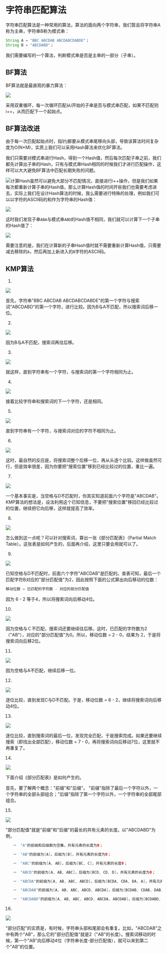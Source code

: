 # 字符串匹配算法

字符串匹配算法是一种常用的算法，算法的面向两个字符串，我们暂且将字符串A称为主串，字符串B称为模式串：

```java
String A = "BBC ABCDAB ABCDABCDABDE"；
String B = "ABCDABD"；
```

我们需要编写的一个算法，判断模式串是否是主串的一部分（子串）。

## BF算法

BF算法就是最直观的暴力算法：

![](../images/39.png)

采用双重循环，每一次循环匹配从i开始的子串是否与模式串匹配，如果不匹配则i++，从而匹配下一个起始点。

## BF算法改进

由于每一次匹配起始点时，指针j都要从模式串尾移向头部，导致该算法时间复杂度为O(N*M)，实质上我们可以采用Hash算法来优化BF算法。

我们只需要对模式串进行Hash，得到一个Hash值，然后每次匹配子串之前，我们都先计算出子串的Hash，只有与模式串Hash相同的时候我们才进行匹配操作，这样可以大大避免BF算法中匹配长期失败的问题。

![](../images/40.png)计算Hash虽然可以避免大部分不匹配情况，直接进行i++操作，但是我们如果每次都重新计算子串的Hash值，那么计算Hash值的时间开些我们也需要考虑进去，实际上我们在设计Hash算法的时候，我么需要进行特殊的处理，例如我们可以以字符的ASCII码的和作为字符串的Hash值：

![](../images/41.png)

这时我们发现子串`ABA`与模式串`ABD`的Hash值不相同，我们就可以计算下一个子串的Hash值了：

![](../images/42.png)

需要注意的是，我们在计算新的子串Hash值时就不需要重新计算Hash值，只需要减去移除的`A`，然后再加上新进入的`B`字符的ASCII码。 

## KMP算法

1. 

![](../images/43.png)

首先，字符串"BBC ABCDAB ABCDABCDABDE"的第一个字符与搜索词"ABCDABD"的第一个字符，进行比较。因为B与A不匹配，所以搜索词后移一位。

2. 

![](../images/44.png)

因为B与A不匹配，搜索词再往后移。

3. 

![](../images/45.png)

就这样，直到字符串有一个字符，与搜索词的第一个字符相同为止。

4. 

![](../images/46.png)

接着比较字符串和搜索词的下一个字符，还是相同。

5. 

![](../images/47.png)

直到字符串有一个字符，与搜索词对应的字符不相同为止。

6. 

![](../images/48.png)

这时，最自然的反应是，将搜索词整个后移一位，再从头逐个比较。这样做虽然可行，但是效率很差，因为你要把"搜索位置"移到已经比较过的位置，重比一遍。

7. 

![](../images/49.png)

一个基本事实是，当空格与D不匹配时，你其实知道前面六个字符是"ABCDAB"。KMP算法的想法是，设法利用这个已知信息，不要把"搜索位置"移回已经比较过的位置，继续把它向后移，这样就提高了效率。

8. 

![](../images/50.png)

怎么做到这一点呢？可以针对搜索词，算出一张《部分匹配表》（Partial Match Table）。这张表是如何产生的，后面再介绍，这里只要会用就可以了。

9. 

![](../images/51.png)

已知空格与D不匹配时，前面六个字符"ABCDAB"是匹配的。查表可知，最后一个匹配字符B对应的"部分匹配值"为2，因此按照下面的公式算出向后移动的位数：

```java
移动位数 = 已匹配的字符数 - 对应的部分匹配值
```

因为 6 - 2 等于4，所以将搜索词向后移动4位。

10. 

![](../images/52.png)

因为空格与Ｃ不匹配，搜索词还要继续往后移。这时，已匹配的字符数为2（"AB"），对应的"部分匹配值"为0。所以，移动位数 = 2 - 0，结果为 2，于是将搜索词向后移2位。

11. 

![](../images/53.png)

因为空格与A不匹配，继续后移一位。

12. 

![](../images/54.png)

逐位比较，直到发现C与D不匹配。于是，移动位数 = 6 - 2，继续将搜索词向后移动4位。

13. 

![](../images/55.png)

逐位比较，直到搜索词的最后一位，发现完全匹配，于是搜索完成。如果还要继续搜索（即找出全部匹配），移动位数 = 7 - 0，再将搜索词向后移动7位，这里就不再重复了。

14. 

![](../images/56.png)

下面介绍《部分匹配表》是如何产生的。

首先，要了解两个概念："前缀"和"后缀"。 "前缀"指除了最后一个字符以外，一个字符串的全部头部组合；"后缀"指除了第一个字符以外，一个字符串的全部尾部组合。

15. 

![](../images/57.png)

"部分匹配值"就是"前缀"和"后缀"的最长的共有元素的长度。以"ABCDABD"为例，

```java
　　－　"A"的前缀和后缀都为空集，共有元素的长度为0；

　　－　"AB"的前缀为[A]，后缀为[B]，共有元素的长度为0；

　　－　"ABC"的前缀为[A, AB]，后缀为[BC, C]，共有元素的长度0；

　　－　"ABCD"的前缀为[A, AB, ABC]，后缀为[BCD, CD, D]，共有元素的长度为0；

　　－　"ABCDA"的前缀为[A, AB, ABC, ABCD]，后缀为[BCDA, CDA, DA, A]，共有元素为"A"，长度为1；

　　－　"ABCDAB"的前缀为[A, AB, ABC, ABCD, ABCDA]，后缀为[BCDAB, CDAB, DAB, AB, B]，共有元素为"AB"，长度为2；

　　－　"ABCDABD"的前缀为[A, AB, ABC, ABCD, ABCDA, ABCDAB]，后缀为[BCDABD, CDABD, DABD, ABD, BD, D]，共有元素的长度为0。
```

16. 

![](../images/58.png)

"部分匹配"的实质是，有时候，字符串头部和尾部会有重复。比如，"ABCDAB"之中有两个"AB"，那么它的"部分匹配值"就是2（"AB"的长度）。搜索词移动的时候，第一个"AB"向后移动4位（字符串长度-部分匹配值），就可以来到第二个"AB"的位置。